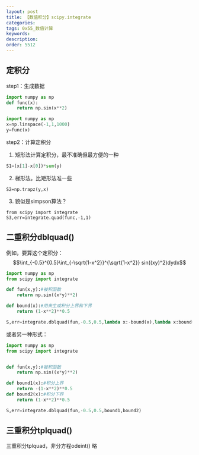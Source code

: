 ```yaml
---
layout: post
title: 【数值积分】scipy.integrate
categories:
tags: 0x55_数值计算
keywords:
description:
order: 5512
---
```


## 定积分
step1：生成数据  
```py
import numpy as np
def func(x):
    return np.sin(x**2)

import numpy as np
x=np.linspace(-1,1,1000)
y=func(x)
```

step2：计算定积分    
1. 矩形法计算定积分，最不准确但最方便的一种  
```py
S1=(x[1]-x[0])*sum(y)
```

2. 梯形法。比矩形法准一些    
```
S2=np.trapz(y,x)
```
3. 貌似是simpson算法？  
```
from scipy import integrate
S3,err=integrate.quad(func,-1,1)
```

## 二重积分dblquad()
例如，要算这个定积分：  
$$\int_{-0.5}^{0.5}\int_{-\sqrt{1-x^2}}^{\sqrt{1-x^2}} sin((xy)^2)dydx$$  

```py
import numpy as np
from scipy import integrate

def fun(x,y):#被积函数
    return np.sin((x*y)**2)

def bound(x):#用来生成积分上界和下界
    return (1-x**2)**0.5

S,err=integrate.dblquad(fun,-0.5,0.5,lambda x:-bound(x),lambda x:bound(x))
```

或者另一种形式：

```py
import numpy as np
from scipy import integrate


def fun(x,y):#被积函数
    return np.sin((x*y)**2)

def bound1(x):#积分上界
    return -(1-x**2)**0.5
def bound2(x):#积分下界
    return (1-x**2)**0.5

S,err=integrate.dblquad(fun,-0.5,0.5,bound1,bound2)
```

## 三重积分tplquad()

三重积分tplquad，非分方程odeint()  略  
